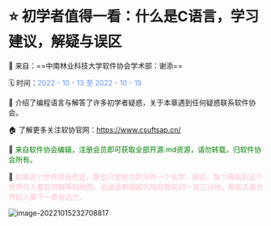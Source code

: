 # ⭐ 初学者值得一看：什么是C语言，学习建议，解疑与误区

📍 来自：==中南林业科技大学软件协会学术部：谢添==

🗓️ 时间：<font color='cornflowerblue'>2022 - 10 - 13 至 2022 - 10 - 15</font>

💭 介绍了编程语言与解答了许多初学者疑惑，关于本章遇到任何疑惑联系软件协会。

🏠 了解更多关注软协官网：https://www.csuftsap.cn/

💚 <font color='green'>来自软件协会编辑，注册会员即可获取全部开源.md资源，请勿转载，归软件协会所有。</font>

💖 <font color='pink'> 如果这个世界真有奇迹，那也只是努力的另外一个名字，据说，每个降临到这个世界的人都自带粮草和地图，会迷途都是因为陷在眼前的一亩三分地，那些去看世界的人脚下一直有远方。</font>

![image-20221015232708817](https://sangxin-tian.oss-cn-nanjing.aliyuncs.com/image/image-20221015232708817.png)